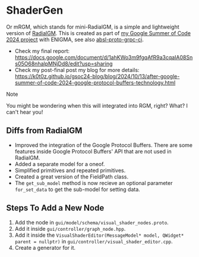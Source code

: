 # ShaderGen

Or mRGM, which stands for mini-RadialGM, is a simple and lightweight version of [RadialGM](https://github.com/enigma-dev/RadialGM). This is created as part of [my Google Summer of Code 2024 project](https://summerofcode.withgoogle.com/archive/2024/projects/wYTZuQbA) with ENIGMA, see also [absl-proto-grpc-ci](https://github.com/k0T0z/absl-proto-grpc-ci).

- Check my final report: https://docs.google.com/document/d/1ahKWo3m9fgqAfR9a3cqaIA08Sns05O68nhalpMNjDd8/edit?usp=sharing
- Check my post-final post my blog for more details: https://k0t0z.github.io/gsoc24-blog/blog/2024/10/13/after-google-summer-of-code-2024-google-protocol-buffers-technology.html

> [!NOTE]  
> You might be wondering when this will integrated into RGM, right? What? I can't hear you!

## Diffs from RadialGM

- Improved the integration of the Google Protocol Buffers. There are some features inside Google Protocol Buffers' API that are not used in RadialGM.
- Added a separate model for a oneof.
- Simplified primitives and repeated primitives.
- Created a great version of the FieldPath class.
- The `get_sub_model` method is now recieve an optional parameter `for_set_data` to get the sub-model for setting data.

## Steps To Add a New Node

1. Add the node in `gui/model/schema/visual_shader_nodes.proto`.
2. Add it inside `gui/controller/graph_node.hpp`.
3. Add it inside the `VisualShaderEditor(MessageModel* model, QWidget* parent = nullptr)` in `gui/controller/visual_shader_editor.cpp`.
4. Create a generator for it.
